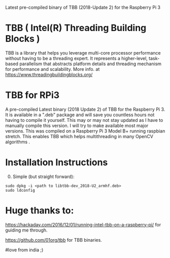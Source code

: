 Latest pre-compiled binary of TBB (2018-Update 2) for the Raspberry Pi 3

# TBB ( Intel(R) Threading Building Blocks )
TBB is a library that helps you leverage multi-core processor performance without having to be a threading expert. It represents a higher-level, task-based parallelism that abstracts platform details and threading mechanism for performance and scalability.
More info. at https://www.threadingbuildingblocks.org/

# TBB for RPi3
A pre-compiled Latest binary (2018 Update 2) of TBB for the Raspberry Pi 3. It is available in a ".deb" package and will save you countless hours not having to compile it yourself.  This may or may not stay updated as I have to manually compile this version.  I will try to make available most major versions.  This was compiled on a Raspberry Pi 3 Model B+ running raspbian stretch.  This enables TBB which helps multithreading in many OpenCV algorithms .

# Installation Instructions
0) Simple (but straight forward):
  ```
sudo dpkg -i <path to libtbb-dev_2018-U2_armhf.deb>
sudo ldconfig
  ```
# Huge thanks to:
https://hackaday.com/2016/12/01/running-intel-tbb-on-a-raspberry-pi/ for guiding me through.

https://github.com/01org/tbb for TBB binaries.

#love from india ;)
